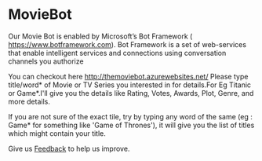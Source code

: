 # MovieBot
Our Movie Bot is enabled by Microsoft’s Bot Framework ( https://www.botframework.com). Bot Framework is a set of web-services that enable intelligent services and connections using conversation channels you authorize

You can checkout here http://themoviebot.azurewebsites.net/
Please type title/word* of Movie or TV Series you interested in for details.For Eg Titanic or Game*.I'll give you the details like Rating, Votes, Awards, Plot, Genre, and more details.

If you are not sure of the exact tile, try by typing any word of the same (eg : Game* for something like 'Game of Thrones'), it will give you the list of titles which might contain your title.


 Give us <a href="mailto:surender19@hotmail.com?subject=[Feedback]%20To%20MovieBot">Feedback</a> to help us improve.
